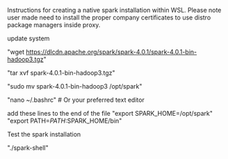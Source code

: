 Instructions for creating a native spark installation within WSL.
Please note user made need to install the proper company certificates to use distro package managers inside proxy.

update system

"wget https://dlcdn.apache.org/spark/spark-4.0.1/spark-4.0.1-bin-hadoop3.tgz"

"tar xvf spark-4.0.1-bin-hadoop3.tgz"

"sudo mv spark-4.0.1-bin-hadoop3 /opt/spark"

"nano ~/.bashrc" # Or your preferred text editor

add these lines to the end of the file
"export SPARK_HOME=/opt/spark"
"export PATH=$PATH:$SPARK_HOME/bin"

Test the spark installation

"./spark-shell"